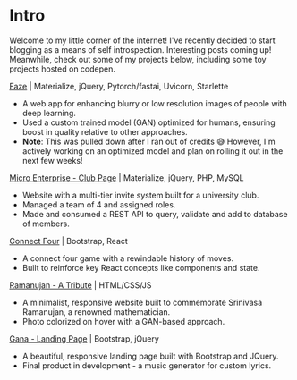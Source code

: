 # Intro

Welcome to my little corner of the internet!
I've recently decided to start blogging as a means of self introspection. Interesting posts coming up!
Meanwhile, check out some of my projects below, including some toy projects hosted on codepen.

[Faze](/) | Materialize, jQuery, Pytorch/fastai, Uvicorn, Starlette
- A web app for enhancing blurry or low resolution images of people with deep learning.
- Used a custom trained model (GAN) optimized for humans, ensuring boost in quality relative to other approaches.
- **Note**: This was pulled down after I ran out of credits 😅
  However, I'm actively working on an optimized model and plan on rolling it out in the next few weeks!

[Micro Enterprise - Club Page](https://micro-tech.herokuapp.com/) | Materialize, jQuery, PHP, MySQL
- Website with a multi-tier invite system built for a university club.
- Managed a team of 4 and assigned roles.
- Made and consumed a REST API to query, validate and add to database of members.

[Connect Four](https://codepen.io/likhit/full/QWwZLvG) | Bootstrap, React
- A connect four game with a rewindable history of moves.
- Built to reinforce key React concepts like components and state.

[Ramanujan - A Tribute](https://cdpn.io/likhit/full/mdywoqB/) | HTML/CSS/JS
- A minimalist, responsive website built to commemorate Srinivasa Ramanujan, a renowned
  mathematician.
- Photo colorized on hover with a GAN-based approach.

[Gana - Landing Page](https://codepen.io/likhit/full/mdyqrPM) | Bootstrap, jQuery
- A beautiful, responsive landing page built with Bootstrap and JQuery.
- Final product in development - a music generator for custom lyrics.
